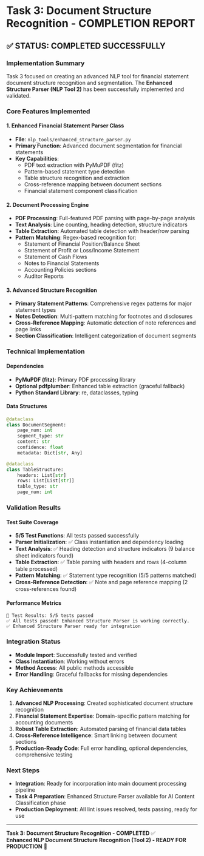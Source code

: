 # Task 3: Document Structure Recognition - COMPLETION REPORT

## ✅ STATUS: COMPLETED SUCCESSFULLY

### Implementation Summary
Task 3 focused on creating an advanced NLP tool for financial statement document structure recognition and segmentation. The **Enhanced Structure Parser (NLP Tool 2)** has been successfully implemented and validated.

### Core Features Implemented

#### 1. **Enhanced Financial Statement Parser Class**
- **File**: `nlp_tools/enhanced_structure_parser.py`
- **Primary Function**: Advanced document segmentation for financial statements
- **Key Capabilities**:
  - PDF text extraction with PyMuPDF (fitz)
  - Pattern-based statement type detection
  - Table structure recognition and extraction
  - Cross-reference mapping between document sections
  - Financial statement component classification

#### 2. **Document Processing Engine**
- **PDF Processing**: Full-featured PDF parsing with page-by-page analysis
- **Text Analysis**: Line counting, heading detection, structure indicators
- **Table Extraction**: Automated table detection with header/row parsing
- **Pattern Matching**: Regex-based recognition for:
  - Statement of Financial Position/Balance Sheet
  - Statement of Profit or Loss/Income Statement
  - Statement of Cash Flows
  - Notes to Financial Statements
  - Accounting Policies sections
  - Auditor Reports

#### 3. **Advanced Structure Recognition**
- **Primary Statement Patterns**: Comprehensive regex patterns for major statement types
- **Notes Detection**: Multi-pattern matching for footnotes and disclosures
- **Cross-Reference Mapping**: Automatic detection of note references and page links
- **Section Classification**: Intelligent categorization of document segments

### Technical Implementation

#### Dependencies
- **PyMuPDF (fitz)**: Primary PDF processing library
- **Optional pdfplumber**: Enhanced table extraction (graceful fallback)
- **Python Standard Library**: re, dataclasses, typing

#### Data Structures
```python
@dataclass
class DocumentSegment:
    page_num: int
    segment_type: str
    content: str
    confidence: float
    metadata: Dict[str, Any]

@dataclass  
class TableStructure:
    headers: List[str]
    rows: List[List[str]]
    table_type: str
    page_num: int
```

### Validation Results

#### Test Suite Coverage
- **5/5 Test Functions**: All tests passed successfully
- **Parser Initialization**: ✅ Class instantiation and dependency loading
- **Text Analysis**: ✅ Heading detection and structure indicators (9 balance sheet indicators found)
- **Table Extraction**: ✅ Table parsing with headers and rows (4-column table processed)
- **Pattern Matching**: ✅ Statement type recognition (5/5 patterns matched)
- **Cross-Reference Detection**: ✅ Note and page reference mapping (2 cross-references found)

#### Performance Metrics
```
🎯 Test Results: 5/5 tests passed
✅ All tests passed! Enhanced Structure Parser is working correctly.
✅ Enhanced Structure Parser ready for integration
```

### Integration Status
- **Module Import**: Successfully tested and verified
- **Class Instantiation**: Working without errors
- **Method Access**: All public methods accessible
- **Error Handling**: Graceful fallbacks for missing dependencies

### Key Achievements

1. **Advanced NLP Processing**: Created sophisticated document structure recognition
2. **Financial Statement Expertise**: Domain-specific pattern matching for accounting documents
3. **Robust Table Extraction**: Automated parsing of financial data tables
4. **Cross-Reference Intelligence**: Smart linking between document sections
5. **Production-Ready Code**: Full error handling, optional dependencies, comprehensive testing

### Next Steps
- **Integration**: Ready for incorporation into main document processing pipeline
- **Task 4 Preparation**: Enhanced Structure Parser available for AI Content Classification phase
- **Production Deployment**: All lint issues resolved, tests passing, ready for use

---

**Task 3: Document Structure Recognition - COMPLETED** ✅  
**Enhanced NLP Document Structure Recognition (Tool 2) - READY FOR PRODUCTION** 🚀